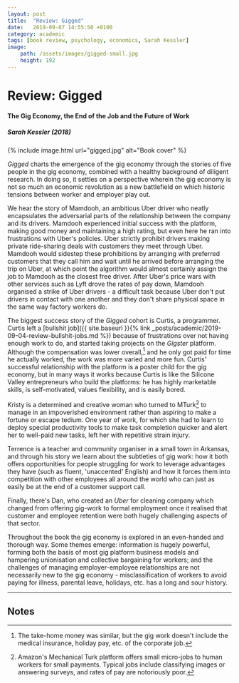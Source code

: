 ```yaml
---
layout: post
title:  "Review: Gigged"
date:   2019-09-07 14:55:50 +0100
category: academic
tags: [book review, psychology, economics, Sarah Kessler]
image: 
    path: /assets/images/gigged-small.jpg
    height: 192
---
```


# Review: Gigged
#### The Gig Economy, the End of the Job and the Future of Work
##### Sarah Kessler (2018)

{% include image.html url="gigged.jpg" alt="Book cover" %}

_Gigged_ charts the emergence of the gig economy through the stories of five people in the gig economy, combined with a healthy background of diligent research. In doing so, it settles on a perspective wherein the gig economy is not so much an economic revolution as a new battlefield on which historic tensions between worker and employer play out.

We hear the story of Mamdooh, an ambitious Uber driver who neatly encapsulates the adversarial parts of the relationship between the company and its drivers. Mamdooh experienced initial success with the platform, making good money and maintaining a high rating, but even here he ran into frustrations with Uber's policies. Uber strictly prohibit drivers making private ride-sharing deals with customers they meet through Uber. Mamdooh would sidestep these prohibitions by arranging with preferred customers that they call him and wait until he arrived before arranging the trip on Uber, at which point the algorithm would almost certainly assign the job to Mamdooh as the closest free driver. After Uber's price wars with other services such as Lyft drove the rates of pay down, Mamdooh organised a strike of Uber drivers - a difficult task because Uber don't put drivers in contact with one another and they don't share physical space in the same way factory workers do. 

The biggest success story of the _Gigged_ cohort is Curtis, a programmer. Curtis left a [bullshit job]({{ site.baseurl }}{% link _posts/academic/2019-09-04-review-bullshit-jobs.md %}) because of frustrations over not having enough work to do, and started taking projects on the _Gigster_ platform. Although the compensation was lower overall,[^1] and he only got paid for time he actually worked, the work was more varied and more fun. Curtis' successful relationship with the platform is a poster child for the gig economy, but in many ways it works because Curtis is like the Silicone Valley entrepreneurs who build the platforms: he has highly marketable skills, is self-motivated, values flexibility, and is easily bored.

Kristy is a determined and creative woman who turned to MTurk[^2] to manage in an impoverished environment rather than aspiring to make a fortune or escape tedium. One year of work, for which she had to learn to deploy special productivity tools to make task completion quicker and alert her to well-paid new tasks, left her with repetitive strain injury. 

Terrence is a teacher and community organiser in a small town in Arkansas, and through his story we learn about the subtleties of gig work: how it both offers opportunities for people struggling for work to leverage advantages they have (such as fluent, 'unaccented' English) and how it forces them into competition with other employees all around the world who can just as easily be at the end of a customer support call. 

Finally, there's Dan, who created an _Uber_ for cleaning company which changed from offering gig-work to formal employment once it realised that customer and employee retention were both hugely challenging aspects of that sector. 

Throughout the book the gig economy is explored in an even-handed and thorough way. Some themes emerge: information is hugely powerful, forming both the basis of most gig platform business models and hampering unionisation and collective bargaining for workers; and the challenges of managing employer-employee relationships are not necessarily new to the gig economy - misclassification of workers to avoid paying for illness, parental leave, holidays, etc. has a long and sour history.

---
## Notes

[^1]: The take-home money was similar, but the gig work doesn't include the medical insurance, holiday pay, etc. of the corporate job.

[^2]: Amazon's Mechanical Turk platform offers small micro-jobs to human workers for small payments. Typical jobs include classifying images or answering surveys, and rates of pay are notoriously poor.
